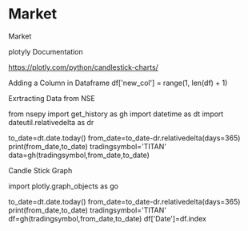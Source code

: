 # Market
Market

plotyly Documentation

https://plotly.com/python/candlestick-charts/

Adding a Column in Dataframe
df['new_col'] = range(1, len(df) + 1)

Exrtracting Data from NSE

from nsepy import get_history as gh
import datetime as dt
import dateutil.relativedelta as dr


to_date=dt.date.today()
from_date=to_date-dr.relativedelta(days=365)
print(from_date,to_date)
tradingsymbol='TITAN'
data=gh(tradingsymbol,from_date,to_date)



Candle Stick Graph


import plotly.graph_objects as go

to_date=dt.date.today()
from_date=to_date-dr.relativedelta(days=365)
print(from_date,to_date)
tradingsymbol='TITAN'
df=gh(tradingsymbol,from_date,to_date)
df['Date']=df.index
